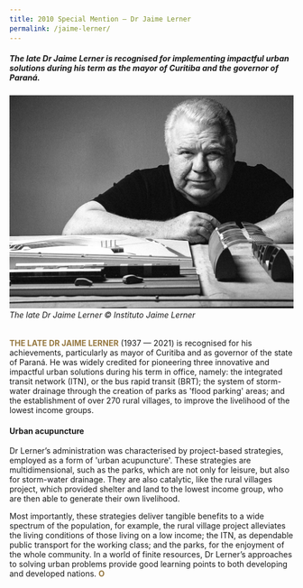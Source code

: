 ```yaml
---
title: 2010 Special Mention — Dr Jaime Lerner
permalink: /jaime-lerner/
---
```


##### The late Dr Jaime Lerner is recognised for implementing impactful urban solutions during his term as the mayor of Curitiba and the governor of Paraná.

###### ![Jaime Lerner](/images/special-mentions/jaime-lerner.jpg)*The late Dr Jaime Lerner © Instituto Jaime Lerner*

<b><font color="#967942">THE LATE DR JAIME LERNER</font></b> (1937 — 2021) is recognised for his achievements, particularly as mayor of Curitiba and as governor of the state of Paraná. He was widely credited for pioneering three innovative and impactful urban solutions during his term in office, namely: the integrated transit network (ITN), or the bus rapid transit (BRT); the system of storm-water drainage through the creation of parks as 'flood parking' areas; and the establishment of over 270 rural villages, to improve the livelihood of the lowest income groups.

#### **Urban acupuncture**

Dr Lerner’s administration was characterised by project-based strategies, employed as a form of 'urban acupuncture'. These strategies are multidimensional, such as the parks, which are not only for leisure, but also for storm-water drainage. They are also catalytic, like the rural villages project, which provided shelter and land to the lowest income group, who are then able to generate their own livelihood. 

Most importantly, these strategies deliver tangible benefits to a wide spectrum of the population, for example, the rural village project alleviates the living conditions of those living on a low income; the ITN, as dependable public transport for the working class; and the parks, for the enjoyment of the whole community. In a world of finite resources, Dr Lerner’s approaches to solving urban problems provide good learning points to both developing and developed nations. **<font color="#967942">O</font>**
